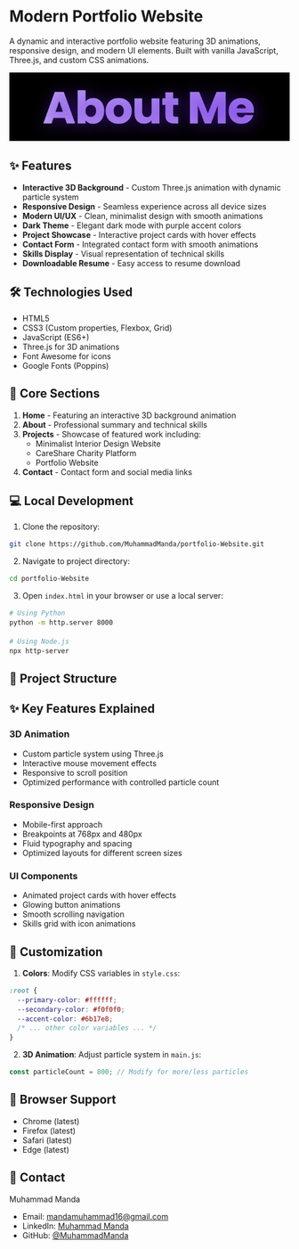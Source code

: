 # Modern Portfolio Website

A dynamic and interactive portfolio website featuring 3D animations, responsive design, and modern UI elements. Built with vanilla JavaScript, Three.js, and custom CSS animations.

![Portfolio Preview](assets/img/project03.jpg)

## ✨ Features

- **Interactive 3D Background** - Custom Three.js animation with dynamic particle system
- **Responsive Design** - Seamless experience across all device sizes
- **Modern UI/UX** - Clean, minimalist design with smooth animations
- **Dark Theme** - Elegant dark mode with purple accent colors
- **Project Showcase** - Interactive project cards with hover effects
- **Contact Form** - Integrated contact form with smooth animations
- **Skills Display** - Visual representation of technical skills
- **Downloadable Resume** - Easy access to resume download

## 🛠️ Technologies Used

- HTML5
- CSS3 (Custom properties, Flexbox, Grid)
- JavaScript (ES6+)
- Three.js for 3D animations
- Font Awesome for icons
- Google Fonts (Poppins)

## 🎯 Core Sections

1. **Home** - Featuring an interactive 3D background animation
2. **About** - Professional summary and technical skills
3. **Projects** - Showcase of featured work including:
   - Minimalist Interior Design Website
   - CareShare Charity Platform
   - Portfolio Website
4. **Contact** - Contact form and social media links

## 💻 Local Development

1. Clone the repository:
```bash
git clone https://github.com/MuhammadManda/portfolio-Website.git
```

2. Navigate to project directory:
```bash
cd portfolio-Website
```

3. Open `index.html` in your browser or use a local server:
```bash
# Using Python
python -m http.server 8000

# Using Node.js
npx http-server
```

## 📁 Project Structure

## ✨ Key Features Explained

### 3D Animation
- Custom particle system using Three.js
- Interactive mouse movement effects
- Responsive to scroll position
- Optimized performance with controlled particle count

### Responsive Design
- Mobile-first approach
- Breakpoints at 768px and 480px
- Fluid typography and spacing
- Optimized layouts for different screen sizes

### UI Components
- Animated project cards with hover effects
- Glowing button animations
- Smooth scrolling navigation
- Skills grid with icon animations

## 🔧 Customization

1. **Colors**: Modify CSS variables in `style.css`:
```css
:root {
  --primary-color: #ffffff;
  --secondary-color: #f0f0f0;
  --accent-color: #6b17e8;
  /* ... other color variables ... */
}
```

2. **3D Animation**: Adjust particle system in `main.js`:
```javascript
const particleCount = 800; // Modify for more/less particles
```

## 📱 Browser Support

- Chrome (latest)
- Firefox (latest)
- Safari (latest)
- Edge (latest)

## 📧 Contact

Muhammad Manda
- Email: mandamuhammad16@gmail.com
- LinkedIn: [Muhammad Manda](https://www.linkedin.com/in/muhammad-manda/)
- GitHub: [@MuhammadManda](https://github.com/MuhammadManda)


